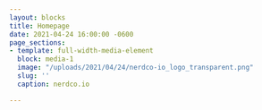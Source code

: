 ```yaml
---
layout: blocks
title: Homepage
date: 2021-04-24 16:00:00 -0600
page_sections:
- template: full-width-media-element
  block: media-1
  image: "/uploads/2021/04/24/nerdco-io_logo_transparent.png"
  slug: ''
  caption: nerdco.io

---
```

